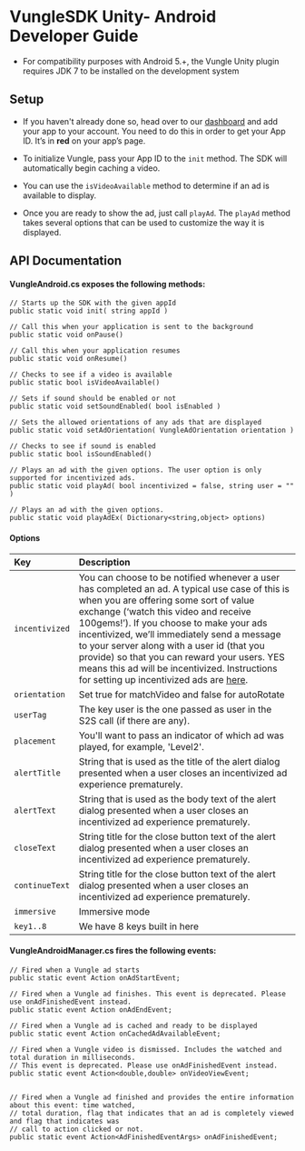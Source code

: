 # VungleSDK Unity- Android Developer Guide

* For compatibility purposes with Android 5.+, the Vungle Unity plugin requires JDK 7 to be installed on the development system

## Setup

* If you haven't already done so, head over to our [dashboard](https://v.vungle.com/dashboard/login) and add your app to your account. You need to do this in order to get your App ID. It’s in **red** on your app’s page.

* To initialize Vungle, pass your App ID to the `init` method. The SDK will automatically begin caching a video. 

* You can use the `isVideoAvailable` method to determine if an ad is available to display. 

* Once you are ready to show the ad, just call `playAd`. The `playAd` method takes several options that can be used to customize the way it is displayed.

## API Documentation

#### VungleAndroid.cs exposes the following methods:
```
// Starts up the SDK with the given appId
public static void init( string appId )

// Call this when your application is sent to the background
public static void onPause()

// Call this when your application resumes
public static void onResume()

// Checks to see if a video is available
public static bool isVideoAvailable()

// Sets if sound should be enabled or not
public static void setSoundEnabled( bool isEnabled )

// Sets the allowed orientations of any ads that are displayed
public static void setAdOrientation( VungleAdOrientation orientation )

// Checks to see if sound is enabled
public static bool isSoundEnabled()

// Plays an ad with the given options. The user option is only supported for incentivized ads.
public static void playAd( bool incentivized = false, string user = "" )

// Plays an ad with the given options.
public static void playAdEx( Dictionary<string,object> options)
```
#### Options
| Key          | Description |
| :----------- |:----------- |
| `incentivized` | You can choose to be notified whenever a user has completed an ad. A typical use case of this is when you are offering some sort of value exchange (‘watch this video and receive 100gems!’). If you choose to make your ads incentivized, we’ll immediately send a message to your server along with a user id (that you provide) so that you can reward your users. YES means this ad will be incentivized. Instructions for setting up incentivized ads are [here](https://github.com/Vungle/vungle-resources/tree/master/English/Incentivized-Ads). |
| `orientation` |Set true for matchVideo and false for autoRotate |
| `userTag` | The key user is the one passed as user in the S2S call (if there are any). |
| `placement` | You'll want to pass an indicator of which ad was played, for example, 'Level2'. |
| `alertTitle` | String that is used as the title of the alert dialog presented when a user closes an incentivized ad experience prematurely. |
| `alertText` | String that is used as the body text of the alert dialog presented when a user closes an incentivized ad experience prematurely. |
| `closeText` | String title for the close button text of the alert dialog presented when a user closes an incentivized ad experience prematurely. |
| `continueText` | String title for the close button text of the alert dialog presented when a user closes an incentivized ad experience prematurely. |
| `immersive` | Immersive mode |
| `key1..8` | We have 8 keys built in here |

#### VungleAndroidManager.cs fires the following events:
```
// Fired when a Vungle ad starts
public static event Action onAdStartEvent;

// Fired when a Vungle ad finishes. This event is deprecated. Please use onAdFinishedEvent instead.
public static event Action onAdEndEvent;

// Fired when a Vungle ad is cached and ready to be displayed
public static event Action onCachedAdAvailableEvent;

// Fired when a Vungle video is dismissed. Includes the watched and total duration in milliseconds.
// This event is deprecated. Please use onAdFinishedEvent instead.
public static event Action<double,double> onVideoViewEvent;


// Fired when a Vungle ad finished and provides the entire information about this event: time watched,   
// total duration, flag that indicates that an ad is completely viewed and flag that indicates was  
// call to action clicked or not.  
public static event Action<AdFinishedEventArgs> onAdFinishedEvent;
```
